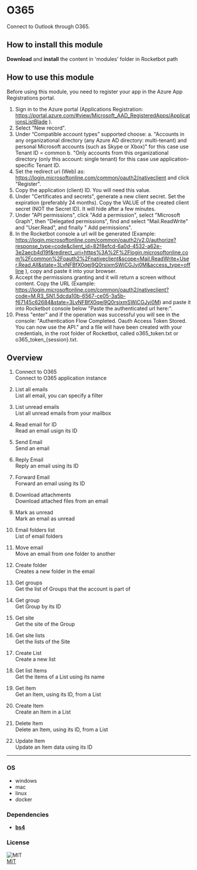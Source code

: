 



# O365
  
Connect to Outlook through O365.  

## How to install this module
  
__Download__ and __install__ the content in 'modules' folder in Rocketbot path  

## How to use this module

Before using this module, you need to register your app in the Azure App Registrations portal.

1. Sign in to the Azure portal (Applications Registration: https://portal.azure.com/#view/Microsoft_AAD_RegisteredApps/ApplicationsListBlade ).
2. Select "New record".
3. Under “Compatible account types” supported choose:
    a. "Accounts in any organizational directory (any Azure AD directory: multi-tenant) and personal Microsoft accounts (such as Skype or Xbox)" for this case use Tenant ID = common
    b. "Only accounts from this organizational directory (only this account: single tenant) for this case use application-specific Tenant ID.
4. Set the redirect uri (Web) as: https://login.microsoftonline.com/common/oauth2/nativeclient and click "Register".
5. Copy the application (client) ID. You will need this value.
6. Under "Certificates and secrets", generate a new client secret. Set the expiration (preferably 24 months). Copy the VALUE of the created client secret (NOT the Secret ID). It will hide after a few minutes.
7. Under "API permissions", click "Add a permission", select "Microsoft Graph", then "Delegated permissions", find and select "Mail.ReadWrite" and "User.Read", and finally " Add permissions".
8. In the Rocketbot console a url will be generated (Example: https://login.microsoftonline.com/common/oauth2/v2.0/authorize?response_type=code&client_id=82f8efcd-6a0d-4532-a62e-3e2aecb4d19f&redirect_uri=https%3A%2F%2Flogin.microsoftonline.com%2Fcommon%2Foauth2%2Fnativeclient&scope=Mail.ReadWrite+User.Read.All&state=3LvNFBfX0qej9Q0rsixmSWjCGJyi0M&access_type=offline ), copy and paste it into your browser.
9. Accept the permissions granting and it will return a screen without content. Copy the URL (Example: https://login.microsoftonline.com/common/oauth2/nativeclient?code=M.R3_SN1.5dcda10b-6567-ce05-3a5b-f67145c62684&state=3LvNFBfX0qej9Q0rsixmSWjCGJyi0M) and paste it into Rocketbot console below "Paste the authenticated url here:".
10. Press "enter" and if the operation was successful you will see in the console: "Authentication Flow Completed. Oauth Access Token Stored. You can now use the API." and a file will have been created with your credentials, in the root folder of Rocketbot, called o365_token.txt or o365_token_{session}.txt.


## Overview


1. Connect to O365  
Connect to O365 application instance

2. List all emails  
List all email, you can specify a filter

3. List unread emails  
List all unread emails from your mailbox

4. Read email for ID  
Read an email usign its ID

5. Send Email  
Send an email

6. Reply Email  
Reply an email using its ID

7. Forward Email  
Forward an email using its ID

8. Download attachments  
Download attached files from an email

9. Mark as unread  
Mark an email as unread

10. Email folders list  
List of email folders

11. Move email  
Move an email from one folder to another

12. Create folder  
Creates a new folder in the email

13. Get groups  
Get the list of Groups that the account is part of

14. Get group  
Get Group by its ID

15. Get site  
Get the site of the Group

16. Get site lists  
Get the lists of the Site

17. Create List  
Create a new list

18. Get list Items  
Get the items of a List using its name

19. Get Item  
Get an Item, using its ID, from a List

20. Create Item  
Create an Item in a List

21. Delete Item  
Delete an Item, using its ID, from a List

22. Update Item  
Update an Item data using its ID  




----
### OS

- windows
- mac
- linux
- docker

### Dependencies
- [**bs4**](https://pypi.org/project/bs4/)
### License
  
![MIT](https://camo.githubusercontent.com/107590fac8cbd65071396bb4d04040f76cde5bde/687474703a2f2f696d672e736869656c64732e696f2f3a6c6963656e73652d6d69742d626c75652e7376673f7374796c653d666c61742d737175617265)  
[MIT](http://opensource.org/licenses/mit-license.ph)
